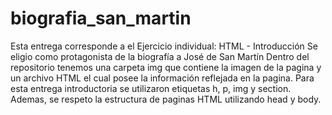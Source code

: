 # biografia_san_martin
Esta entrega corresponde a el Ejercicio individual: HTML - Introducción
Se eligio como protagonista de la biografía a José de San Martín
Dentro del repositorio tenemos una carpeta img que contiene la imagen de la pagina y un archivo HTML el cual posee la información reflejada en la pagina. Para esta entrega introductoria se utilizaron etiquetas h, p, img y section. Ademas, se respeto la estructura de paginas HTML utilizando head y body.
